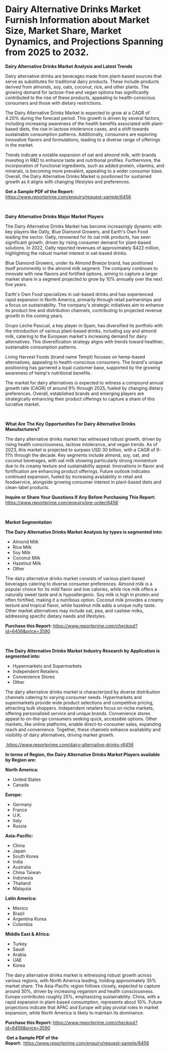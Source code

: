 <p><h1>Dairy Alternative Drinks Market Furnish Information about Market Size, Market Share, Market Dynamics, and Projections Spanning from 2025 to 2032.</h1></p><p><strong>Dairy Alternative Drinks Market Analysis and Latest Trends</strong></p>
<p><p>Dairy alternative drinks are beverages made from plant-based sources that serve as substitutes for traditional dairy products. These include products derived from almonds, soy, oats, coconut, rice, and other plants. The growing demand for lactose-free and vegan options has significantly contributed to the rise of these products, appealing to health-conscious consumers and those with dietary restrictions.</p><p>The Dairy Alternative Drinks Market is expected to grow at a CAGR of 4.20% during the forecast period. This growth is driven by several factors, including increasing awareness of the health benefits associated with plant-based diets, the rise in lactose intolerance cases, and a shift towards sustainable consumption patterns. Additionally, consumers are exploring innovative flavors and formulations, leading to a diverse range of offerings in the market. </p><p>Trends indicate a notable expansion of oat and almond milk, with brands investing in R&D to enhance taste and nutritional profiles. Furthermore, the incorporation of functional ingredients, such as added protein, vitamins, and minerals, is becoming more prevalent, appealing to a wider consumer base. Overall, the Dairy Alternative Drinks Market is positioned for sustained growth as it aligns with changing lifestyles and preferences.</p></p>
<p><strong>Get a Sample PDF of the Report:&nbsp;</strong> <a href="https://www.reportprime.com/enquiry/request-sample/6456?utm_campaign=4436&utm_medium=2&utm_source=Github&utm_content=ia&utm_term=15052025&utm_id=dairy-alternative-drinks">https://www.reportprime.com/enquiry/request-sample/6456</a></p>
<p>&nbsp;</p>
<p><strong>Dairy Alternative Drinks Major Market Players</strong></p>
<p><p>The Dairy Alternative Drinks Market has become increasingly dynamic with key players like Oatly, Blue Diamond Growers, and Earth's Own Food leading the sector. Oatly, renowned for its oat milk products, has seen significant growth, driven by rising consumer demand for plant-based solutions. In 2022, Oatly reported revenues of approximately $422 million, highlighting the robust market interest in oat-based drinks.</p><p>Blue Diamond Growers, under its Almond Breeze brand, has positioned itself prominently in the almond milk segment. The company continues to innovate with new flavors and fortified options, aiming to capture a larger market share in a segment projected to grow by 10% annually over the next five years.</p><p>Earth's Own Food specializes in oat-based drinks and has experienced rapid expansion in North America, primarily through retail partnerships and a focus on sustainability. The company's strategic initiatives aim to enhance its product line and distribution channels, contributing to projected revenue growth in the coming years.</p><p>Grupo Leche Pascual, a key player in Spain, has diversified its portfolio with the introduction of various plant-based drinks, including soy and almond milk, catering to the European market's increasing demand for dairy alternatives. This diversification strategy aligns with trends toward healthier, sustainable consumption patterns.</p><p>Living Harvest Foods (brand name Tempt) focuses on hemp-based alternatives, appealing to health-conscious consumers. The brand's unique positioning has garnered a loyal customer base, supported by the growing awareness of hemp's nutritional benefits.</p><p>The market for dairy alternatives is expected to witness a compound annual growth rate (CAGR) of around 9% through 2025, fueled by changing dietary preferences. Overall, established brands and emerging players are strategically enhancing their product offerings to capture a share of this lucrative market.</p></p>
<p>&nbsp;</p>
<p><strong>What Are The Key Opportunities For Dairy Alternative Drinks Manufacturers?</strong></p>
<p><p>The dairy alternative drinks market has witnessed robust growth, driven by rising health consciousness, lactose intolerance, and vegan trends. As of 2023, this market is projected to surpass USD 30 billion, with a CAGR of 9-11% through the decade. Key segments include almond, soy, oat, and coconut beverages, with oat milk showing particularly strong momentum due to its creamy texture and sustainability appeal. Innovations in flavor and fortification are enhancing product offerings. Future outlook indicates continued expansion, fueled by increasing availability in retail and foodservice, alongside growing consumer interest in plant-based diets and clean-label products.</p></p>
<p><strong>Inquire or Share Your Questions If Any Before Purchasing This Report:</strong> <a href="https://www.reportprime.com/enquiry/pre-order/6456?utm_campaign=4436&utm_medium=2&utm_source=Github&utm_content=ia&utm_term=15052025&utm_id=dairy-alternative-drinks">https://www.reportprime.com/enquiry/pre-order/6456</a></p>
<p>&nbsp;</p>
<p><strong>Market Segmentation</strong></p>
<p><strong>The Dairy Alternative Drinks Market Analysis by types is segmented into:</strong></p>
<p><ul><li>Almond Milk</li><li>Rice Milk</li><li>Soy Milk</li><li>Coconut Milk</li><li>Hazelnut Milk</li><li>Other</li></ul></p>
<p><p>The dairy alternative drinks market consists of various plant-based beverages catering to diverse consumer preferences. Almond milk is a popular choice for its mild flavor and low calories, while rice milk offers a naturally sweet taste and is hypoallergenic. Soy milk is high in protein and often fortified, making it a nutritious option. Coconut milk provides a creamy texture and tropical flavor, while hazelnut milk adds a unique nutty taste. Other market alternatives may include oat, pea, and cashew milks, addressing specific dietary needs and lifestyles.</p></p>
<p><strong>Purchase this Report:&nbsp;</strong><a href="https://www.reportprime.com/checkout?id=6456&price=3590&utm_campaign=4436&utm_medium=2&utm_source=Github&utm_content=ia&utm_term=15052025&utm_id=dairy-alternative-drinks">https://www.reportprime.com/checkout?id=6456&price=3590</a></p>
<p>&nbsp;</p>
<p><strong>The Dairy Alternative Drinks Market Industry Research by Application is segmented into:</strong></p>
<p><ul><li>Hypermarkets and Supermarkets</li><li>Independent Retailers</li><li>Convenience Stores</li><li>Other</li></ul></p>
<p><p>The dairy alternative drinks market is characterized by diverse distribution channels catering to varying consumer needs. Hypermarkets and supermarkets provide wide product selections and competitive pricing, attracting bulk shoppers. Independent retailers focus on niche markets, offering personalized service and unique brands. Convenience stores appeal to on-the-go consumers seeking quick, accessible options. Other markets, like online platforms, enable direct-to-consumer sales, expanding reach and convenience. Together, these channels enhance availability and visibility of dairy alternatives, driving market growth.</p></p>
<p><a href="https://www.reportprime.com/dairy-alternative-drinks-r6456?utm_campaign=4436&utm_medium=2&utm_source=Github&utm_content=ia&utm_term=15052025&utm_id=dairy-alternative-drinks">&nbsp;https://www.reportprime.com/dairy-alternative-drinks-r6456</a></p>
<p><strong>In terms of Region, the Dairy Alternative Drinks Market Players available by Region are:</strong></p>
<p>
    <p> <strong> North America: </strong>
        <ul>
            <li>United States</li>
            <li>Canada</li>
        </ul>
        </p> 
    <p> <strong> Europe: </strong>
        <ul>
            <li>Germany</li>
            <li>France</li>
            <li>U.K.</li>
            <li>Italy</li>
            <li>Russia</li>
        </ul>
        </p> 
    <p> <strong> Asia-Pacific: </strong>
        <ul>
            <li>China</li>
            <li>Japan</li>
            <li>South Korea</li>
            <li>India</li>
            <li>Australia</li>
            <li>China Taiwan</li>
            <li>Indonesia</li>
            <li>Thailand</li>
            <li>Malaysia</li>
        </ul>
        </p> 
    <p> <strong> Latin America: </strong>
        <ul>
            <li>Mexico</li>
            <li>Brazil</li>
            <li>Argentina Korea</li>
            <li>Colombia</li>
        </ul>
        </p> 
    <p> <strong> Middle East & Africa: </strong>
        <ul>
            <li>Turkey</li>
            <li>Saudi</li>
            <li>Arabia</li>
            <li>UAE</li>
            <li>Korea</li>
        </ul>
    </p>
    </p>
<p><p>The dairy alternative drinks market is witnessing robust growth across various regions, with North America leading, holding approximately 35% market share. The Asia-Pacific region follows closely, expected to capture around 30%, driven by increasing veganism and health consciousness. Europe contributes roughly 25%, emphasizing sustainability. China, with a rapid expansion in plant-based consumption, represents about 10%. Future projections indicate that APAC and Europe will play pivotal roles in market expansion, while North America is likely to maintain its dominance.</p></p>
<p><strong>Purchase this Report: </strong><a href="https://www.reportprime.com/checkout?id=6456&price=3590&utm_campaign=4436&utm_medium=2&utm_source=Github&utm_content=ia&utm_term=15052025&utm_id=dairy-alternative-drinks">https://www.reportprime.com/checkout?id=6456&price=3590</a></p>
<p>&nbsp;<strong>Get a Sample PDF of the Report:&nbsp;&nbsp;</strong><a href="https://www.reportprime.com/enquiry/request-sample/6456?utm_campaign=4436&utm_medium=2&utm_source=Github&utm_content=ia&utm_term=15052025&utm_id=dairy-alternative-drinks">https://www.reportprime.com/enquiry/request-sample/6456</a></p>
<p><strong></strong></p>
<p><p></p><p></p><p></p></p>